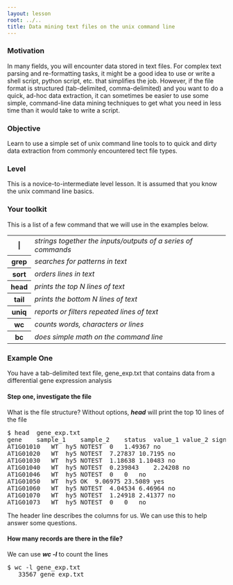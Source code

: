 ```yaml
---
layout: lesson
root: ../..
title: Data mining text files on the unix command line
---
```


### Motivation
In many fields, you will encounter data stored in text files.  For complex text parsing and re-formatting tasks, it might be a good idea to use or write a shell script, python script, etc. that simplifies the job.  However, if the file format is structured (tab-delimited, comma-delimited) and you want to do a quick, ad-hoc data extraction, it can sometimes be easier to use some simple, command-line  data mining techniques to get what you need in less time than it would take to write a script.


### Objective

Learn to use a simple set of unix command line tools to to quick and dirty data extraction from commonly encountered tect file types.

### Level

This is a novice-to-intermediate level lesson.  It is assumed that you know the unix command line basics.

### Your toolkit

This is a list of a few command that we will use in the examples below. 

<table>
  <tr><th>|</th><td><i>strings together the inputs/outputs of a series of commands</i></td></tr>
  <tr><th>grep</th><td><i>searches for patterns in text</i></td></tr>
  <tr><th>sort</th><td><i>orders lines in text</i></td></tr>
  <tr><th>head</th><td><i>prints the top N lines of text</i></td></tr>
  <tr><th>tail</th><td><i>prints the bottom N lines of text</i></td></tr>
  <tr><th>uniq</th><td><i>reports or filters repeated lines of text</i></td></tr>
  <tr><th>wc</th><td><i>counts words, characters or lines</i></td></tr>
  <tr><th>bc</th><td><i>does simple math on the command line</i></td></tr>
</table>


### Example One

You have a tab-delimited text file, gene_exp.txt that contains data from a differential gene expression analysis

#### Step one, investigate  the file 

What is the file structure? Without options, ***head*** will print the top 10 lines of the file

<pre>
$ head  gene_exp.txt
gene	sample_1	sample_2	status	value_1	value_2	significant
AT1G01010	WT	hy5	NOTEST	0	1.49367	no
AT1G01020	WT	hy5	NOTEST	7.27837	10.7195	no
AT1G01030	WT	hy5	NOTEST	1.18638	1.10483	no
AT1G01040	WT	hy5	NOTEST	0.239843	2.24208	no
AT1G01046	WT	hy5	NOTEST	0	0	no
AT1G01050	WT	hy5	OK	9.06975	23.5089	yes
AT1G01060	WT	hy5	NOTEST	4.04534	6.46964	no
AT1G01070	WT	hy5	NOTEST	1.24918	2.41377	no
AT1G01073	WT	hy5	NOTEST	0	0	no
</pre>

The header line describes the columns for us.  We can use this to help answer some questions.

#### How many records are there in the file?

We can use ***wc -l*** to count the lines

<pre>
$ wc -l gene_exp.txt 
   33567 gene_exp.txt
</pre>



